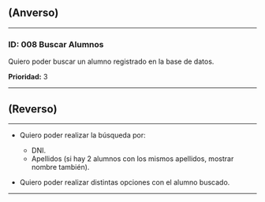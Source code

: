 ## (Anverso)

---

### **ID:** 008 **Buscar Alumnos**

Quiero poder buscar un alumno registrado en la base de datos.

**Prioridad:** 3

---

## (Reverso)

---

* Quiero poder realizar la búsqueda por:
  * DNI.
  * Apellidos (si hay 2 alumnos con los mismos apellidos, mostrar nombre también).

* Quiero poder realizar distintas opciones con el alumno buscado.

---

